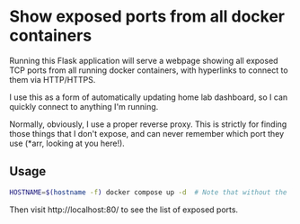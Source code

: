 # Show exposed ports from all docker containers

Running this Flask application will serve a webpage showing all exposed TCP ports from all running docker containers, with hyperlinks to connect to them via HTTP/HTTPS.

I use this as a form of automatically updating home lab dashboard, so I can quickly connect to anything I'm running.

Normally, obviously, I use a proper reverse proxy. This is strictly for finding those things that I don't expose, and can never remember which port they use (*arr, looking at you here!).

## Usage

```bash
HOSTNAME=$(hostname -f) docker compose up -d  # Note that without the `HOSTNAME` environment variable, the application will not be able to generate the correct URLs to connect to the exposed ports.
```

Then visit http://localhost:80/ to see the list of exposed ports.
